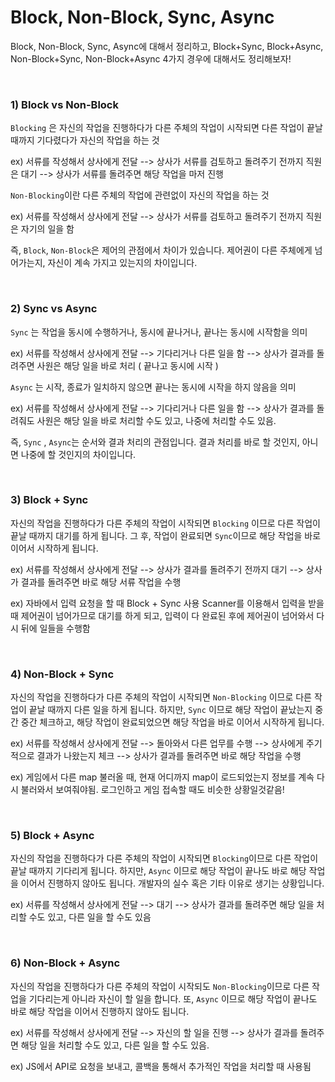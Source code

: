 # 	Block, Non-Block, Sync, Async

 Block, Non-Block, Sync, Async에 대해서 정리하고, Block+Sync, Block+Async, Non-Block+Sync, Non-Block+Async 4가지 경우에 대해서도 정리해보자!

<br>

### 1) Block vs Non-Block

`Blocking` 은 자신의 작업을 진행하다가 다른 주체의 작업이 시작되면 다른 작업이 끝날 때까지 기다렸다가 자신의 작업을 하는 것

 ex) 서류를 작성해서 상사에게 전달 --> 상사가 서류를 검토하고 돌려주기 전까지 직원은 대기 --> 상사가 서류를 돌려주면 해당 작업을 마저 진행

 `Non-Blocking`이란 다른 주체의 작업에 관련없이 자신의 작업을 하는 것

 ex) 서류를 작성해서 상사에게 전달 --> 상사가 서류를 검토하고 돌려주기 전까지 직원은 자기의 일을 함

 즉, `Block`, `Non-Block`은 제어의 관점에서 차이가 있습니다. 제어권이 다른 주체에게 넘어가는지, 자신이 계속 가지고 있는지의 차이입니다.

<br>

### 2) Sync vs Async

 `Sync` 는 작업을 동시에 수행하거나, 동시에 끝나거나, 끝나는 동시에 시작함을 의미

 ex) 서류를 작성해서 상사에게 전달 --> 기다리거나 다른 일을 함 --> 상사가 결과를 돌려주면 사원은 해당 일을 바로 처리 ( 끝나고 동시에 시작 )

 `Async` 는 시작, 종료가 일치하지 않으면 끝나는 동시에 시작을 하지 않음을 의미

 ex) 서류를 작성해서 상사에게 전달 --> 기다리거나 다른 일을 함 --> 상사가 결과를 돌려줘도 사원은 해당 일을 바로 처리할 수도 있고, 나중에 처리할 수도 있음.

 즉, `Sync` , `Async`는 순서와 결과 처리의 관점입니다. 결과 처리를 바로 할 것인지, 아니면 나중에 할 것인지의 차이입니다.

<br>

### 3) Block + Sync

 자신의 작업을 진행하다가 다른 주체의 작업이 시작되면 `Blocking` 이므로 다른 작업이 끝날 때까지 대기를 하게 됩니다. 그 후, 작업이 완료되면 `Sync`이므로 해당 작업을 바로 이어서 시작하게 됩니다.

 ex) 서류를 작성해서 상사에게 전달 --> 상사가 결과를 돌려주기 전까지 대기 --> 상사가 결과를 돌려주면 바로 해당 서류 작업을 수행

 ex) 자바에서 입력 요청을 할 때 Block + Sync 사용 Scanner를 이용해서 입력을 받을 때 제어권이 넘어가므로 대기를 하게 되고, 입력이 다 완료된 후에 제어권이 넘어와서 다시 뒤에 일들을 수행함

<br>

### 4) Non-Block + Sync

 자신의 작업을 진행하다가 다른 주체의 작업이 시작되면 `Non-Blocking` 이므로 다른 작업이 끝날 때까지 다른 일을 하게 됩니다. 하지만, `Sync` 이므로 해당 작업이 끝났는지 중간 중간 체크하고, 해당 작업이 완료되었으면 해당 작업을 바로 이어서 시작하게 됩니다.

 ex) 서류를 작성해서 상사에게 전달 --> 돌아와서 다른 업무를 수행 --> 상사에게 주기적으로 결과가 나왔는지 체크 --> 상사가 결과를 돌려주면 바로 해당 작업을 수행

 ex) 게임에서 다른 map 불러올 때, 현재 어디까지 map이 로드되었는지 정보를 계속 다시 불러와서 보여줘야됨. 로그인하고 게임 접속할 때도 비슷한 상황일것같음!

<br>

### 5) Block + Async

 자신의 작업을 진행하다가 다른 주체의 작업이 시작되면 `Blocking`이므로 다른 작업이 끝날 때까지 기다리게 됩니다. 하지만, `Async` 이므로 해당 작업이 끝나도 바로 해당 작업을 이어서 진행하지 않아도 됩니다. 개발자의 실수 혹은 기타 이유로 생기는 상황입니다.

 ex) 서류를 작성해서 상사에게 전달 --> 대기 --> 상사가 결과를 돌려주면 해당 일을 처리할 수도 있고, 다른 일을 할 수도 있음

<br>

### 6) Non-Block + Async

 자신의 작업을 진행하다가 다른 주체의 작업이 시작되도 `Non-Blocking`이므로 다른 작업을 기다리는게 아니라 자신이 할 일을 합니다. 또, `Async` 이므로 해당 작업이 끝나도 바로 해당 작업을 이어서 진행하지 않아도 됩니다.

 ex) 서류를 작성해서 상사에게 전달 --> 자신의 할 일을 진행 --> 상사가 결과를 돌려주면 해당 일을 처리할 수도 있고, 다른 일을 할 수도 있음.

 ex) JS에서 API로 요청을 보내고, 콜백을 통해서 추가적인 작업을 처리할 때 사용됨

